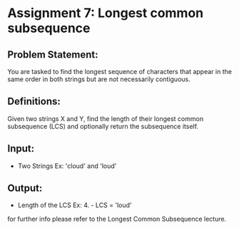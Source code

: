 # Assignment 7: Longest common subsequence 

## Problem Statement:

You are tasked to find the longest sequence of characters that appear in the same order in both strings but are not necessarily contiguous.

## Definitions:
   Given two strings X and Y, find the length of their longest common subsequence (LCS) and optionally return the subsequence itself.

## Input:
   - Two Strings
          Ex: 'cloud' and 'loud'

## Output:
   - Length of the LCS
          Ex: 4.       - LCS = 'loud'

for further info please refer to the Longest Common Subsequence lecture.
